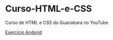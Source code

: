 # Curso-HTML-e-CSS
 Curso de HTML e CSS do Guanabara no YouTube

<a href="https://henriqueprates97.github.io/Curso-HTML-e-CSS/Módulo%201/Desafio%20do%20Módulo%202/index.html" target="_blank">Exercicio Andorid </a>
